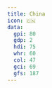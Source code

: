 ```yaml
---
title: China
icon: 🇨🇳
data:
  gpi: 80
  gdp: 2
  hdi: 75
  whr: 60
  col: 47
  gci: 69
  gfs: 187
---
```

